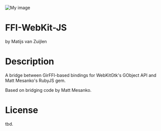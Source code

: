 ![My image](http://i1263.photobucket.com/albums/ii631/ppibburr/base_zpsa1065627.png)

FFI-WebKit-JS
==============
by Matijs van Zuijlen

Description
===
A bridge between GirFFI-based bindings for WebKitGtk's GObject API and Matt
Mesanko's RubyJS gem.

Based on bridging code by Matt Mesanko.

License
===
tbd.
